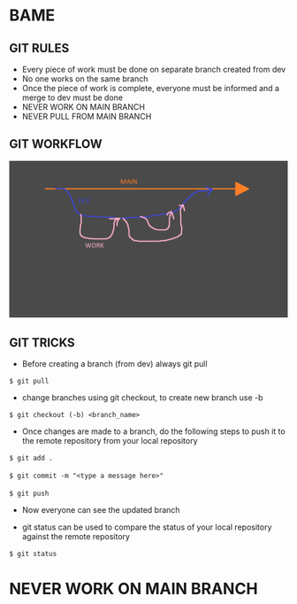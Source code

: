 # BAME

## GIT RULES

- Every piece of work must be done on separate branch created from dev
- No one works on the same branch
- Once the piece of work is complete, everyone must be informed and a merge to dev must be done
- NEVER WORK ON MAIN BRANCH
- NEVER PULL FROM MAIN BRANCH

## GIT WORKFLOW
![Image](NotGame/git_workflow.png)

## GIT TRICKS
- Before creating a branch (from dev) always git pull
~~~
$ git pull
~~~

- change branches using git checkout, to create new branch use -b

~~~
$ git checkout (-b) <branch_name>
~~~

- Once changes are made to a branch, do the following steps to push it to the remote repository from your local repository

~~~
$ git add .

$ git commit -m "<type a message here>"

$ git push
~~~

- Now everyone can see the updated branch

- git status can be used to compare the status of your local repository against the remote repository

~~~
$ git status
~~~

# NEVER WORK ON MAIN BRANCH

